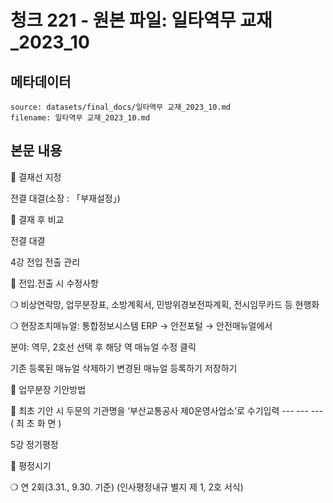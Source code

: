 # 청크 221 - 원본 파일: 일타역무 교재_2023_10

## 메타데이터

```
source: datasets/final_docs/일타역무 교재_2023_10.md
filename: 일타역무 교재_2023_10.md
```

## 본문 내용

󰊲 결재선 지정

전결 대결(소장 : 「부재설정」)

󰊳 결재 후 비교

전결 대결

4강 전입 전출 관리

󰊱 전입․전출 시 수정사항

❍ 비상연락망, 업무분장표, 소방계획서, 민방위경보전파계획, 전시임무카드 등 현행화

❍ 현장조치매뉴얼: 통합정보시스템 ERP → 안전포털 → 안전매뉴얼에서

분야: 역무, 2호선 선택 후 해당 역 매뉴얼 수정 클릭

기존 등록된 매뉴얼 삭제하기 변경된 매뉴얼 등록하기 저장하기

󰊲 업무분장 기안방법

 최초 기안 시 두문의 기관명을 ‘부산교통공사 제0운영사업소’로 수기입력 --- --- --- ( 최 초 화 면 )

5강 정기평정

󰊱 평정시기

❍ 연 2회(3.31., 9.30. 기준) (인사평정내규 별지 제 1, 2호 서식)
